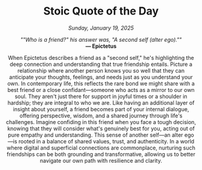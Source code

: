 <h1 align="center">Stoic Quote of the Day</h1>
<p align="center"><em>Sunday, January 19, 2025</em></p>
<p align="center">
    <em>""Who is a friend?" his answer was, "A second self (alter ego).""</em><br>
    <strong>— Epictetus</strong>
</p>

<p align="center" style="max-width:600px;margin:0 auto;">
    When Epictetus describes a friend as a "second self," he's highlighting the deep connection and understanding that true friendship entails. Picture a relationship where another person knows you so well that they can anticipate your thoughts, feelings, and needs just as you understand your own. In contemporary life, this reflects the rare bond we might share with a best friend or a close confidant—someone who acts as a mirror to our own soul. They aren't just there for support in joyful times or a shoulder in hardship; they are integral to who we are. Like having an additional layer of insight about yourself, a friend becomes part of your internal dialogue, offering perspective, wisdom, and a shared journey through life's challenges. Imagine confiding in this friend when you face a tough decision, knowing that they will consider what's genuinely best for you, acting out of pure empathy and understanding. This sense of another self—an alter ego—is rooted in a balance of shared values, trust, and authenticity. In a world where digital and superficial connections are commonplace, nurturing such friendships can be both grounding and transformative, allowing us to better navigate our own path with resilience and clarity.
</p>
